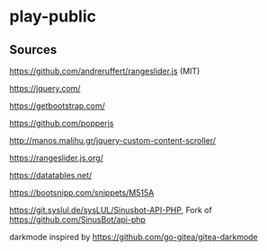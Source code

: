 # play-public


## Sources
https://github.com/andreruffert/rangeslider.js (MIT)

https://jquery.com/

https://getbootstrap.com/

https://github.com/popperjs

http://manos.malihu.gr/jquery-custom-content-scroller/

https://rangeslider.js.org/

https://datatables.net/

https://bootsnipp.com/snippets/M515A

https://git.syslul.de/sysLUL/Sinusbot-API-PHP, Fork of https://github.com/SinusBot/api-php


darkmode inspired by https://github.com/go-gitea/gitea-darkmode
